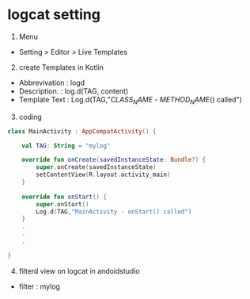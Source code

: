 
# logcat setting

1. Menu
  - Setting > Editor > Live Templates

2. create Templates in Kotlin
  - Abbrevivation : logd
  - Description.  : log.d(TAG, content)
  - Template Text : Log.d(TAG,"$CLASS_NAME$ - $METHOD_NAME$() called")

3. coding
```kotlin
class MainActivity : AppCompatActivity() {

    val TAG: String = "mylog"

    override fun onCreate(savedInstanceState: Bundle?) {
        super.onCreate(savedInstanceState)
        setContentView(R.layout.activity_main)
    }
    
    override fun onStart() {
        super.onStart()
        Log.d(TAG,"MainActivity - onStart() called")
    }
    .
    .
    .
    
}
```

4. filterd view on logcat in andoidstudio
  - filter : mylog
